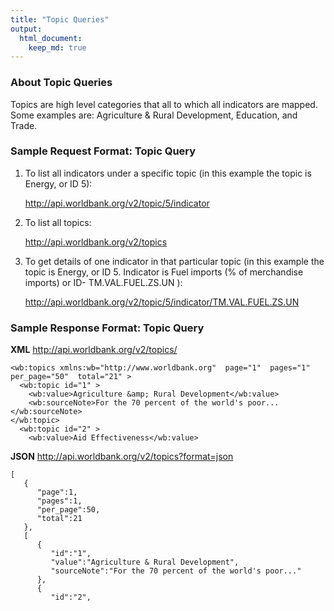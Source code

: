 ```yaml
---
title: "Topic Queries"
output: 
  html_document:
    keep_md: true
---
```




### About Topic Queries

Topics are high level categories that all to which all indicators are mapped.  Some examples are: Agriculture & Rural Development, Education, and Trade.

### Sample Request Format: Topic Query

1. To list all indicators under a specific topic (in this example the topic is Energy, or ID 5):

    http://api.worldbank.org/v2/topic/5/indicator

2. To list all topics:

    http://api.worldbank.org/v2/topics

3. To get details of one indicator in that particular topic (in this example the topic is Energy, or ID 5. Indicator is Fuel imports (% of merchandise imports) or ID- TM.VAL.FUEL.ZS.UN ):

    http://api.worldbank.org/v2/topic/5/indicator/TM.VAL.FUEL.ZS.UN

### Sample Response Format: Topic Query

<b>XML</b> 
http://api.worldbank.org/v2/topics/

```
<wb:topics xmlns:wb="http://www.worldbank.org"  page="1"  pages="1"  per_page="50"  total="21" >
  <wb:topic id="1" >
    <wb:value>Agriculture &amp; Rural Development</wb:value>
    <wb:sourceNote>For the 70 percent of the world's poor...</wb:sourceNote>
</wb:topic>
  <wb:topic id="2" >
    <wb:value>Aid Effectiveness</wb:value>
```

<b>JSON</b> 
http://api.worldbank.org/v2/topics?format=json

```
[
   {
      "page":1,
      "pages":1,
      "per_page":50,
      "total":21
   },
   [
      {
         "id":"1",
         "value":"Agriculture & Rural Development",
         "sourceNote":"For the 70 percent of the world's poor..."
      },
      {
         "id":"2",

```
